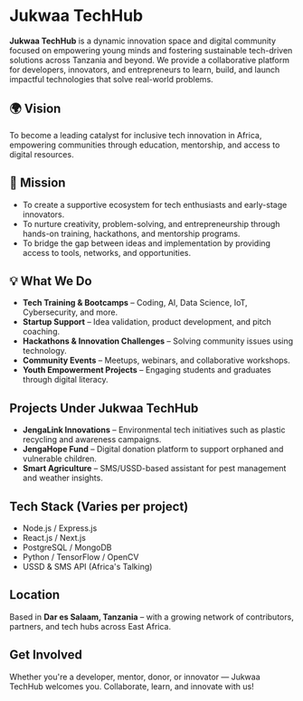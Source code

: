 # Jukwaa TechHub

**Jukwaa TechHub** is a dynamic innovation space and digital community focused on empowering young minds and fostering sustainable tech-driven solutions across Tanzania and beyond. We provide a collaborative platform for developers, innovators, and entrepreneurs to learn, build, and launch impactful technologies that solve real-world problems.

## 🌍 Vision
To become a leading catalyst for inclusive tech innovation in Africa, empowering communities through education, mentorship, and access to digital resources.

## 🚀 Mission
- To create a supportive ecosystem for tech enthusiasts and early-stage innovators.
- To nurture creativity, problem-solving, and entrepreneurship through hands-on training, hackathons, and mentorship programs.
- To bridge the gap between ideas and implementation by providing access to tools, networks, and opportunities.

## 💡 What We Do
- **Tech Training & Bootcamps** – Coding, AI, Data Science, IoT, Cybersecurity, and more.
- **Startup Support** – Idea validation, product development, and pitch coaching.
- **Hackathons & Innovation Challenges** – Solving community issues using technology.
- **Community Events** – Meetups, webinars, and collaborative workshops.
- **Youth Empowerment Projects** – Engaging students and graduates through digital literacy.

## Projects Under Jukwaa TechHub
- **JengaLink Innovations** – Environmental tech initiatives such as plastic recycling and awareness campaigns.
- **JengaHope Fund** – Digital donation platform to support orphaned and vulnerable children.
- **Smart Agriculture** – SMS/USSD-based assistant for pest management and weather insights.

## Tech Stack (Varies per project)
- Node.js / Express.js  
- React.js / Next.js  
- PostgreSQL / MongoDB  
- Python / TensorFlow / OpenCV  
- USSD & SMS API (Africa's Talking)

## Location
Based in **Dar es Salaam, Tanzania** – with a growing network of contributors, partners, and tech hubs across East Africa.

## Get Involved
Whether you're a developer, mentor, donor, or innovator — Jukwaa TechHub welcomes you. Collaborate, learn, and innovate with us!


